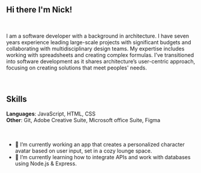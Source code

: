 ## Hi there I'm Nick! 
<br>


I am a software developer with a background in architecture. I have seven years experience leading large-scale projects with significant budgets and collaborating with multidisciplinary design teams. My expertise includes working with spreadsheets and creating complex formulas. I’ve transitioned into software development as it shares architecture’s user-centric approach, focusing on creating solutions that meet peoples' needs. 
<br>
<br>
<br>
## Skills 

**Languages**: JavaScript, HTML, CSS  
**Other**: Git, Adobe Creative Suite, Microsoft office Suite, Figma
<br>
<br>
<br>
- 🔭 I’m currently working an app that creates a personalized character avatar based on user input, set in a cozy lounge space.
- 🌱 I’m currently learning how to integrate APIs and work with databases using Node.js & Express.
